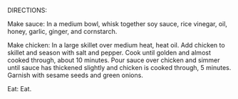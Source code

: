 DIRECTIONS:

Make sauce: 
In a medium bowl, whisk together soy sauce, rice vinegar, oil, honey, garlic, ginger, and cornstarch.

Make chicken: 
In a large skillet over medium heat, heat oil. Add chicken to skillet and season with salt and pepper. Cook until golden and almost cooked through, about 10 minutes.
Pour sauce over chicken and simmer until sauce has thickened slightly and chicken is cooked through, 5 minutes. 
Garnish with sesame seeds and green onions.

Eat:
Eat.
